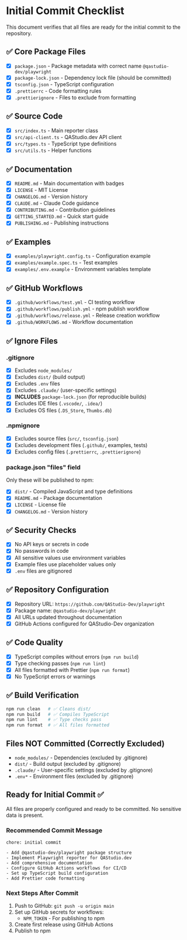 # Initial Commit Checklist

This document verifies that all files are ready for the initial commit to the repository.

## ✅ Core Package Files

- [x] `package.json` - Package metadata with correct name `@qastudio-dev/playwright`
- [x] `package-lock.json` - Dependency lock file (should be committed)
- [x] `tsconfig.json` - TypeScript configuration
- [x] `.prettierrc` - Code formatting rules
- [x] `.prettierignore` - Files to exclude from formatting

## ✅ Source Code

- [x] `src/index.ts` - Main reporter class
- [x] `src/api-client.ts` - QAStudio.dev API client
- [x] `src/types.ts` - TypeScript type definitions
- [x] `src/utils.ts` - Helper functions

## ✅ Documentation

- [x] `README.md` - Main documentation with badges
- [x] `LICENSE` - MIT License
- [x] `CHANGELOG.md` - Version history
- [x] `CLAUDE.md` - Claude Code guidance
- [x] `CONTRIBUTING.md` - Contribution guidelines
- [x] `GETTING_STARTED.md` - Quick start guide
- [x] `PUBLISHING.md` - Publishing instructions

## ✅ Examples

- [x] `examples/playwright.config.ts` - Configuration example
- [x] `examples/example.spec.ts` - Test examples
- [x] `examples/.env.example` - Environment variables template

## ✅ GitHub Workflows

- [x] `.github/workflows/test.yml` - CI testing workflow
- [x] `.github/workflows/publish.yml` - npm publish workflow
- [x] `.github/workflows/release.yml` - Release creation workflow
- [x] `.github/WORKFLOWS.md` - Workflow documentation

## ✅ Ignore Files

### .gitignore

- [x] Excludes `node_modules/`
- [x] Excludes `dist/` (build output)
- [x] Excludes `.env` files
- [x] Excludes `.claude/` (user-specific settings)
- [x] **INCLUDES** `package-lock.json` (for reproducible builds)
- [x] Excludes IDE files (`.vscode/`, `.idea/`)
- [x] Excludes OS files (`.DS_Store`, `Thumbs.db`)

### .npmignore

- [x] Excludes source files (`src/`, `tsconfig.json`)
- [x] Excludes development files (`.github/`, examples, tests)
- [x] Excludes config files (`.prettierrc`, `.prettierignore`)

### package.json "files" field

Only these will be published to npm:

- [x] `dist/` - Compiled JavaScript and type definitions
- [x] `README.md` - Package documentation
- [x] `LICENSE` - License file
- [x] `CHANGELOG.md` - Version history

## ✅ Security Checks

- [x] No API keys or secrets in code
- [x] No passwords in code
- [x] All sensitive values use environment variables
- [x] Example files use placeholder values only
- [x] `.env` files are gitignored

## ✅ Repository Configuration

- [x] Repository URL: `https://github.com/QAStudio-Dev/playwright`
- [x] Package name: `@qastudio-dev/playwright`
- [x] All URLs updated throughout documentation
- [x] GitHub Actions configured for QAStudio-Dev organization

## ✅ Code Quality

- [x] TypeScript compiles without errors (`npm run build`)
- [x] Type checking passes (`npm run lint`)
- [x] All files formatted with Prettier (`npm run format`)
- [x] No TypeScript errors or warnings

## ✅ Build Verification

```bash
npm run clean   # ✅ Cleans dist/
npm run build   # ✅ Compiles TypeScript
npm run lint    # ✅ Type checks pass
npm run format  # ✅ All files formatted
```

## Files NOT Committed (Correctly Excluded)

- `node_modules/` - Dependencies (excluded by .gitignore)
- `dist/` - Build output (excluded by .gitignore)
- `.claude/` - User-specific settings (excluded by .gitignore)
- `.env*` - Environment files (excluded by .gitignore)

## Ready for Initial Commit ✅

All files are properly configured and ready to be committed. No sensitive data is present.

### Recommended Commit Message

```
chore: initial commit

- Add @qastudio-dev/playwright package structure
- Implement Playwright reporter for QAStudio.dev
- Add comprehensive documentation
- Configure GitHub Actions workflows for CI/CD
- Set up TypeScript build configuration
- Add Prettier code formatting
```

### Next Steps After Commit

1. Push to GitHub: `git push -u origin main`
2. Set up GitHub secrets for workflows:
   - `NPM_TOKEN` - For publishing to npm
3. Create first release using GitHub Actions
4. Publish to npm
